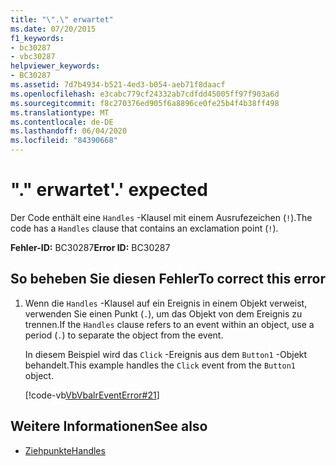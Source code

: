 ```yaml
---
title: "\".\" erwartet"
ms.date: 07/20/2015
f1_keywords:
- bc30287
- vbc30287
helpviewer_keywords:
- BC30287
ms.assetid: 7d7b4934-b521-4ed3-b054-aeb71f8daacf
ms.openlocfilehash: e3cabc779cf24332ab7cdfdd45005ff97f903a6d
ms.sourcegitcommit: f8c270376ed905f6a8896ce0fe25b4f4b38ff498
ms.translationtype: MT
ms.contentlocale: de-DE
ms.lasthandoff: 06/04/2020
ms.locfileid: "84390668"
---
```

# <a name="-expected"></a><span data-ttu-id="cbac0-102">"." erwartet</span><span class="sxs-lookup"><span data-stu-id="cbac0-102">'.' expected</span></span>
<span data-ttu-id="cbac0-103">Der Code enthält eine `Handles` -Klausel mit einem Ausrufezeichen (`!`).</span><span class="sxs-lookup"><span data-stu-id="cbac0-103">The code has a `Handles` clause that contains an exclamation point (`!`).</span></span>  
  
 <span data-ttu-id="cbac0-104">**Fehler-ID:** BC30287</span><span class="sxs-lookup"><span data-stu-id="cbac0-104">**Error ID:** BC30287</span></span>  
  
## <a name="to-correct-this-error"></a><span data-ttu-id="cbac0-105">So beheben Sie diesen Fehler</span><span class="sxs-lookup"><span data-stu-id="cbac0-105">To correct this error</span></span>  
  
1. <span data-ttu-id="cbac0-106">Wenn die `Handles` -Klausel auf ein Ereignis in einem Objekt verweist, verwenden Sie einen Punkt (`.`), um das Objekt von dem Ereignis zu trennen.</span><span class="sxs-lookup"><span data-stu-id="cbac0-106">If the `Handles` clause refers to an event within an object, use a period (`.`) to separate the object from the event.</span></span>  
  
     <span data-ttu-id="cbac0-107">In diesem Beispiel wird das `Click` -Ereignis aus dem `Button1` -Objekt behandelt.</span><span class="sxs-lookup"><span data-stu-id="cbac0-107">This example handles the `Click` event from the `Button1` object.</span></span>  
  
     [!code-vb[VbVbalrEventError#21](~/samples/snippets/visualbasic/VS_Snippets_VBCSharp/VbVbalrEventError/VB/VbVbalrEventError.vb#21)]  
  
## <a name="see-also"></a><span data-ttu-id="cbac0-108">Weitere Informationen</span><span class="sxs-lookup"><span data-stu-id="cbac0-108">See also</span></span>

- [<span data-ttu-id="cbac0-109">Ziehpunkte</span><span class="sxs-lookup"><span data-stu-id="cbac0-109">Handles</span></span>](../language-reference/statements/handles-clause.md)
